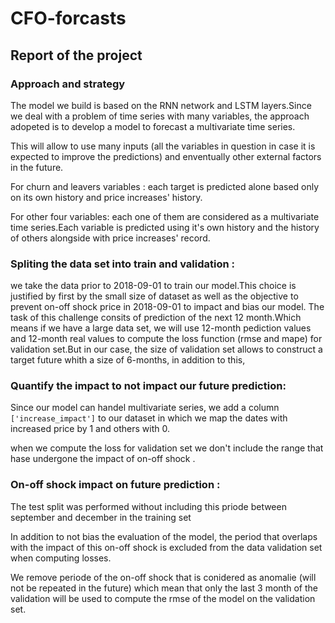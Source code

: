 # CFO-forcasts


## Report of the project

 

### Approach and strategy
 
The model we build is based on the RNN network and LSTM layers.Since we deal with a problem of time series with many variables, the approach adopeted is to develop a model to forecast a multivariate time series.

This will allow to use many inputs (all the variables in question in case it is expected to improve the predictions) and enventually other external factors in the future.
    
For churn and leavers variables : each target is predicted alone based only on its own history and price increases' history.
    
For other four variables: each one of them are considered as a multivariate time series.Each variable is predicted using it's own history and the history of others alongside with price increases' record.

 
### Spliting the data set into train and validation :
   
   we take the data prior to 2018-09-01 to train our model.This choice is justified by first by the small size of dataset as well as the objective to prevent on-off shock price in 2018-09-01 to impact and bias our model.
       The task of this challenge consits of prediction of the next 12 month.Which means if we have a large data set, we will use 12-month pediction values and 12-month real values to compute the loss function (rmse and mape) for validation set.But in our case, the size of validation set allows to construct a target future whith a size of 6-months, in addition to this, 

 
### Quantify the impact to not impact our future prediction:

Since our model can handel multivariate series, we add a column `['increase_impact']` to our dataset in which we map the dates with increased price by 1 and others with 0.

when we compute the loss for validation set we don't include the range that hase undergone the impact of on-off shock .


### On-off shock impact on future prediction :

The test split was performed without including this priode between september and december in the training set

In addition to not bias the evaluation of the model, the period that overlaps with the impact of this on-off shock is excluded from the data validation set when computing losses.

We remove periode of the on-off shock that is conidered as anomalie (will not be repeated in the future) which mean that only the last 3 month of the validation will be used to compute the rmse of the model on the validation set.
